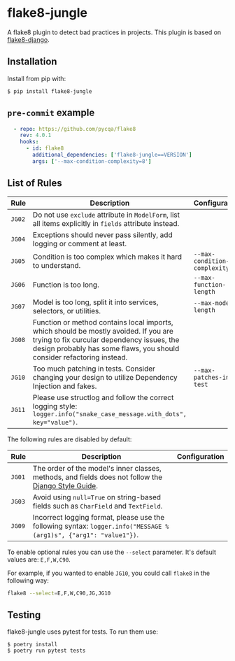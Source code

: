# flake8-jungle

A flake8 plugin to detect bad practices in projects. This plugin is based on [flake8-django](https://github.com/rocioar/flake8-django/).

## Installation

Install from pip with:

```
$ pip install flake8-jungle
```

## `pre-commit` example

```yaml
  - repo: https://github.com/pycqa/flake8
    rev: 4.0.1
    hooks:
      - id: flake8
        additional_dependencies: ['flake8-jungle==VERSION']
        args: ['--max-condition-complexity=8']
```

## List of Rules

| Rule | Description | Configuration |
| ---- | ----------- | ------------- |
| `JG02` | Do not use `exclude` attribute in `ModelForm`, list all items explicitly in `fields` attribute instead. | |
| `JG04` | Exceptions should never pass silently, add logging or comment at least. | |
| `JG05` | Condition is too complex which makes it hard to understand. | `--max-condition-complexity` |
| `JG06` | Function is too long. | `--max-function-length` |
| `JG07` | Model is too long, split it into services, selectors, or utilities. | `--max-model-length` |
| `JG08` | Function or method contains local imports, which should be mostly avoided. If you are trying to fix curcular dependency issues, the design probably has some flaws, you should consider refactoring instead. |
| `JG10` | Too much patching in tests. Consider changing your design to utilize Dependency Injection and fakes. | `--max-patches-in-test` |
| `JG11` | Please use structlog and follow the correct logging style: `logger.info("snake_case_message.with_dots", key="value")`. | |

The following rules are disabled by default:

| Rule | Description | Configuration |
| ---- | ----------- | ------------- |
| `JG01` | The order of the model's inner classes, methods, and fields does not follow the [Django Style Guide](https://github.com/HackSoftware/Django-Styleguide). | |
| `JG03` | Avoid using `null=True` on string-based fields such as `CharField` and `TextField`. | |
| `JG09` | Incorrect logging format, please use the following syntax: `logger.info("MESSAGE %(arg1)s", {"arg1": "value1"})`. | |

To enable optional rules you can use the `--select` parameter. It's default values are: `E,F,W,C90`.

For example, if you wanted to enable `JG10`, you could call `flake8` in the following way:

```bash
flake8 --select=E,F,W,C90,JG,JG10
```

## Testing

flake8-jungle uses pytest for tests. To run them use:

```
$ poetry install
$ poetry run pytest tests
```
